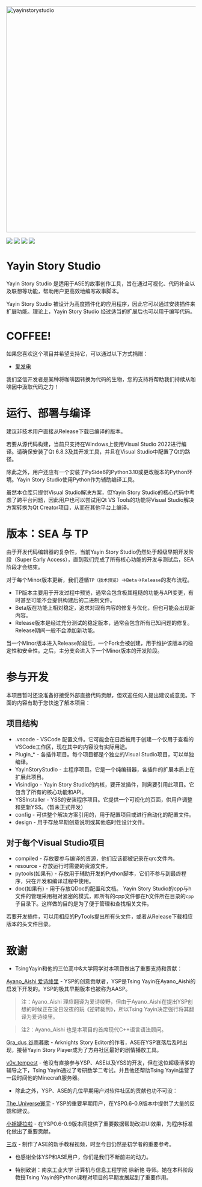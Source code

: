 
<img width="1800" height="600" alt="yayinstorystudio" src="https://github.com/user-attachments/assets/f5df1f1f-92c7-476e-8792-621b03a48606" />

![](https://img.shields.io/badge/Project-Visindigo-purple)
![](https://img.shields.io/badge/Python-3.10%2B-blue)
![](https://img.shields.io/badge/Qt-6.8.3%2B-lightgreen)
![](https://img.shields.io/badge/LGPL-2.1-green)

# Yayin Story Studio

Yayin Story Studio 是适用于ASE的故事创作工具，旨在通过可视化、代码补全以及联想等功能，帮助用户更高效地编写故事脚本。

Yayin Story Studio 被设计为高度插件化的应用程序，因此它可以通过安装插件来扩展功能。理论上，Yayin Story Studio 经过适当的扩展后也可以用于编写代码。

# COFFEE!
如果您喜欢这个项目并希望支持它，可以通过以下方式捐赠：
* [爱发电](https://afdian.com/a/tsingyayin)

我们坚信开发者是某种将咖啡因转换为代码的生物，您的支持将帮助我们持续从咖啡因中汲取代码之力！

# 运行、部署与编译
建议非技术用户直接从Release下载已编译的版本。

若要从源代码构建，当前只支持在Windows上使用Visual Studio 2022进行编译。请确保安装了Qt 6.8.3及其开发工具，并且在Visual Studio中配置了Qt的路径。

除此之外，用户还应有一个安装了PySide6的Python3.10或更改版本的Python环境。Yayin Story Studio使用Python作为辅助编译工具。

虽然本仓库只提供Visual Studio解决方案，但Yayin Story Studio的核心代码中考虑了跨平台问题，因此用户也可以尝试用Qt VS Tools的功能将Visual Studio解决方案转换为Qt Creator项目，从而在其他平台上编译。

# 版本：SEA 与 TP
由于开发代码编辑器的复杂性，当前Yayin Story Studio仍然处于超级早期开发阶段（Super Early Access），直到我们完成了所有核心功能的开发与测试后，SEA阶段才会结束。

对于每个Minor版本更新，我们遵循`TP（技术预览）`->`Beta`->`Release`的发布流程。
* TP版本主要用于开发过程中预览，通常会包含极其粗糙的功能与API变更，有时甚至可能不会提供构建后的二进制文件。
* Beta版在功能上相对稳定，追求对现有内容的修复与优化，但也可能会出现新内容。
* Release版本是经过充分测试的稳定版本，通常会包含所有已知问题的修复。Release期间一般不会添加新功能。
  
当一个Minor版本进入Release阶段后，一个Fork会被创建，用于维护该版本的稳定性和安全性。之后，主分支会进入下一个Minor版本的开发阶段。

# 参与开发
本项目暂时还没准备好接受外部直接代码贡献，但欢迎任何人提出建议或意见。下面的内容有助于您快速了解本项目：

## 项目结构
* .vscode - VSCode 配置文件。它可能会在日后被用于创建一个仅用于查看的VSCode工作区，现在其中的内容没有实际用途。
* Plugin_* - 各插件项目。每个项目都是个独立的Visual Studio项目，可以单独编译。
* YayinStoryStudio - 主程序项目。它是一个纯编辑器，各插件的扩展本质上在扩展此项目。
* Visindigo - Yayin Story Studio的内核，要开发插件，则需要引用此项目。它包含了所有的核心功能和API。
* YSSInstaller - YSS的安装程序项目。它提供一个可视化的页面，供用户调整和更新YSS。（暂未正式开发）
* config - 可供整个解决方案引用的，用于配置项目或进行自动化的配置文件。
* design - 用于存放早期创意说明或其他临时性设计文件。
  
## 对于每个Visual Studio项目
* compiled - 存放要参与编译的资源，他们应该都被记录在qrc文件内。
* resource - 存放运行时需要的资源文件。
* pytools(如果有) - 存放用于辅助开发的Python脚本，它们不参与到最终程序，只在开发和编译过程中使用。
* doc(如果有) - 用于存放QDoc的配置和文档。
Yayin Story Studio的cpp与h文件的管理采用相对紧密的模式，即所有的cpp文件都在h文件所在目录的`cpp`子目录下。这样做的目的是为了便于管理和查找相关文件。

若要开发插件，可以用相应的PyTools提出所有头文件，或者从Release下载相应版本的头文件目录。

# 致谢

* TsingYayin和他的三位高中&大学同学对本项目做出了重要支持和贡献：

[Ayano_Aishi 爱诗绫里](https://space.bilibili.com/475519346) - YSP的创意贡献者，YSP是Tsing Yayin在Ayano_Aishi的启发下开发的。YSP的极其早期版本也被称为AASP。
> 注：Ayano_Aishi 理应翻译为爱诗绫野，但由于Ayano_Aishi在提出YSP创想的时候正在没日没夜的玩《逆转裁判》，所以Tsing Yayin决定强行将其翻译为爱诗绫里。

> 注2：Ayano_Aishi 也是本项目的首席现代C++语言语法顾问。

[Gra_dus 谷雨暮歌](https://space.bilibili.com/144798380) - Arknights Story Editor的作者，ASE在YSP衰落后及时出现，接替Yayin Story Player成为了方舟社区最好的剧情播放工具。

[v0v_tempest](https://space.bilibili.com/178835858) - 他没有直接参与YSP、ASE以及YSS的开发，但在这位超级活爹的辅导之下，Tsing Yayin通过了考研数学二考试。并且他还帮助Tsing Yayin运营了一段时间他的Minecraft服务器。

* 除此之外，YSP、ASE的几位早期用户对软件社区的贡献也功不可没：

[The_Universe寰宇](https://space.bilibili.com/108130502) - YSP的重要早期用户，在YSP0.6-0.9版本中提供了大量的反馈和建议。

[小姐婕拉啦](https://space.bilibili.com/32201824) - 在YSP0.6-0.9版本间提供了重要数据帮助改进UI效果，为程序标准化做出了重要贡献。

[三叔](https://space.bilibili.com/37691) - 制作了ASE的新手教程视频，时至今日仍然是初学者的重要参考。

* 也感谢全体YSP和ASE用户，你们是我们不断前进的动力。

* 特别致谢：南京工业大学 计算机与信息工程学院 徐新艳 导师。她在本科阶段教授Tsing Yayin的Python课程对项目的早期发展起到了重要作用。
